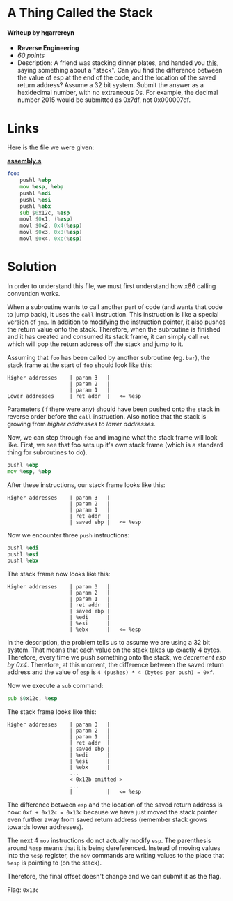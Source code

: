 # A Thing Called the Stack
#### Writeup by hgarrereyn
* **Reverse Engineering**
* *60 points*
* Description: A friend was stacking dinner plates, and handed you [this](https://raw.githubusercontent.com/hgarrereyn/Th3g3ntl3man-CTF-Writeups/0e4c994d51130f747bf8d9932274cb85e3f0f1c5/2017/picoCTF_2017/problems/reverse/A_Thing_Called_the_Stack/assembly.s), saying something about a "stack". Can you find the difference between the value of esp at the end of the code, and the location of the saved return address? Assume a 32 bit system. Submit the answer as a hexidecimal number, with no extraneous 0s. For example, the decimal number 2015 would be submitted as 0x7df, not 0x000007df.

# Links

Here is the file we were given:

[**assembly.s**](https://raw.githubusercontent.com/hgarrereyn/Th3g3ntl3man-CTF-Writeups/0e4c994d51130f747bf8d9932274cb85e3f0f1c5/2017/picoCTF_2017/problems/reverse/A_Thing_Called_the_Stack/assembly.s)
```asm
foo:
    pushl %ebp
    mov %esp, %ebp
    pushl %edi
    pushl %esi
    pushl %ebx
    sub $0x12c, %esp
    movl $0x1, (%esp)
    movl $0x2, 0x4(%esp)
    movl $0x3, 0x8(%esp)
    movl $0x4, 0xc(%esp)

```

# Solution

In order to understand this file, we must first understand how x86 calling convention works.

When a subroutine wants to call another part of code (and wants that code to jump back), it uses the `call` instruction. This instruction is like a special version of `jmp`. In addition to modifying the instruction pointer, it also pushes the return value onto the stack. Therefore, when the subroutine is finished and it has created and consumed its stack frame, it can simply call `ret` which will pop the return address off the stack and jump to it.

Assuming that `foo` has been called by another subroutine (eg. `bar`), the stack frame at the start of `foo` should look like this:

```
Higher addresses	| param 3 	|
					| param 2 	|
					| param 1 	|
Lower addresses		| ret addr 	|	<= %esp
```

Parameters (if there were any) should have been pushed onto the stack in reverse order before the `call` instruction. Also notice that the stack is growing from *higher addresses* to *lower addresses*.

Now, we can step through `foo` and imagine what the stack frame will look like. First, we see that foo sets up it's own stack frame (which is a standard thing for subroutines to do).

```asm
pushl %ebp
mov %esp, %ebp
```

After these instructions, our stack frame looks like this:

```
Higher addresses	| param 3 	|
					| param 2 	|
					| param 1 	|
					| ret addr 	|
					| saved ebp | 	<= %esp
```

Now we encounter three `push` instructions:

```asm
pushl %edi
pushl %esi
pushl %ebx
```

The stack frame now looks like this:

```
Higher addresses	| param 3 	|
					| param 2 	|
					| param 1 	|
					| ret addr 	|
					| saved ebp |
					| %edi		|
					| %esi		|
					| %ebx		|	<= %esp
```

In the description, the problem tells us to assume we are using a 32 bit system. That means that each value on the stack takes up exactly 4 bytes. Therefore, every time we push something onto the stack, we *decrement esp by 0x4*. Therefore, at this moment, the difference between the saved return address and the value of `esp` is `4 (pushes) * 4 (bytes per push) = 0xf`.

Now we execute a `sub` command:

```asm
sub $0x12c, %esp
```

The stack frame looks like this:

```
Higher addresses	| param 3 	|
					| param 2 	|
					| param 1 	|
					| ret addr 	|
					| saved ebp |
					| %edi		|
					| %esi		|
					| %ebx		|
					...
					< 0x12b omitted >
					...
					|			|	<= %esp
```

The difference between `esp` and the location of the saved return address is now: `0xf + 0x12c = 0x13c` because we have just moved the stack pointer even further away from saved return address (remember stack grows towards lower addresses).

The next 4 `mov` instructions do not actually modify `esp`. The parenthesis around `%esp` means that it is being dereferenced. Instead of moving values into the `%esp` register, the `mov` commands are writing values to the place that `%esp` is pointing to (on the stack).

Therefore, the final offset doesn't change and we can submit it as the flag.

Flag: `0x13c`
